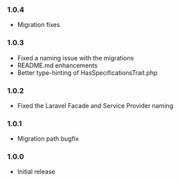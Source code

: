 ### 1.0.4
- Migration fixes

### 1.0.3
- Fixed a naming issue with the migrations
- README.md enhancements
- Better type-hinting of HasSpecificationsTrait.php

### 1.0.2
- Fixed the Laravel Facade and Service Provider naming

### 1.0.1
- Migration path bugfix

### 1.0.0
- Initial release